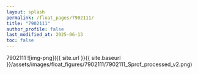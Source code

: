 ```yaml
---
layout: splash
permalink: /float_pages/7902111/
title: "7902111"
author_profile: false
last_modified_at: 2025-06-13
toc: false
---
```

 
7902111
![img-png]({{ site.url }}{{ site.baseurl }}/assets/images/float_figures/7902111/7902111_Sprof_processed_v2.png)
